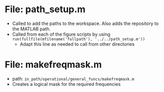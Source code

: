 # File: path_setup.m

* Called to add the paths to the workspace. Also adds the repository to the MATLAB path.
* Called from each of the figure scripts by using `run(fullfile(mfilename('fullpath'), '../../path_setup.m'))`
     * Adapt this line as needed to call from other directories

# File: makefreqmask.m

* path: `in_path/operational/general_funcs/makefreqmask.m`
* Creates a logical mask for the required frequencies